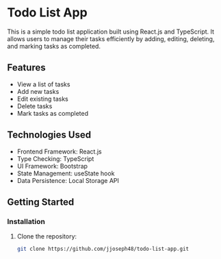 # Todo List App

This is a simple todo list application built using React.js and TypeScript. It allows users to manage their tasks efficiently by adding, editing, deleting, and marking tasks as completed.

## Features

- View a list of tasks
- Add new tasks
- Edit existing tasks
- Delete tasks
- Mark tasks as completed

## Technologies Used

- Frontend Framework: React.js
- Type Checking: TypeScript
- UI Framework: Bootstrap
- State Management: useState hook
- Data Persistence: Local Storage API

## Getting Started

### Installation

1. Clone the repository:

   ```bash
   git clone https://github.com/jjoseph48/todo-list-app.git

